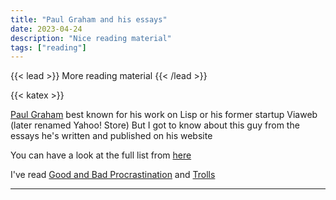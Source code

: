 ```yaml
---
title: "Paul Graham and his essays"
date: 2023-04-24
description: "Nice reading material"
tags: ["reading"]
---
```


{{< lead >}}
More reading material
{{< /lead >}}

{{< katex >}}

[Paul Graham](https://en.wikipedia.org/wiki/Paul_Graham_(programmer)) best known for his work on Lisp or his former startup Viaweb (later renamed Yahoo! Store)
But I got to know about this guy from the essays he's written and published on his website

You can have a look at the full list from [here](https://paulgraham.com/articles.html)

I've read [Good and Bad Procrastination](https://paulgraham.com/procrastination.html) and [Trolls](https://paulgraham.com/trolls.html)

---
